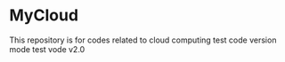 # MyCloud
This repository is for codes related to cloud computing
test code version mode
test vode v2.0
